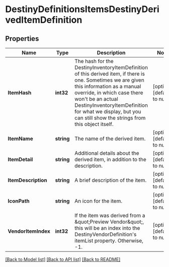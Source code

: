 # DestinyDefinitionsItemsDestinyDerivedItemDefinition

## Properties
Name | Type | Description | Notes
------------ | ------------- | ------------- | -------------
**ItemHash** | **int32** | The hash for the DestinyInventoryItemDefinition of this derived item, if there is one. Sometimes we are given this information as a manual override, in which case there won&#39;t be an actual DestinyInventoryItemDefinition for what we display, but you can still show the strings from this object itself. | [optional] [default to null]
**ItemName** | **string** | The name of the derived item. | [optional] [default to null]
**ItemDetail** | **string** | Additional details about the derived item, in addition to the description. | [optional] [default to null]
**ItemDescription** | **string** | A brief description of the item. | [optional] [default to null]
**IconPath** | **string** | An icon for the item. | [optional] [default to null]
**VendorItemIndex** | **int32** | If the item was derived from a \&quot;Preview Vendor\&quot;, this will be an index into the DestinyVendorDefinition&#39;s itemList property. Otherwise, -1. | [optional] [default to null]

[[Back to Model list]](../README.md#documentation-for-models) [[Back to API list]](../README.md#documentation-for-api-endpoints) [[Back to README]](../README.md)


